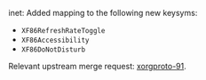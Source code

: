 inet: Added mapping to the following new keysyms:
- `XF86RefreshRateToggle`
- `XF86Accessibility`
- `XF86DoNotDisturb`

Relevant upstream merge request: [xorgproto-91].

[xorgproto-91]: https://gitlab.freedesktop.org/xorg/proto/xorgproto/-/merge_requests/91
